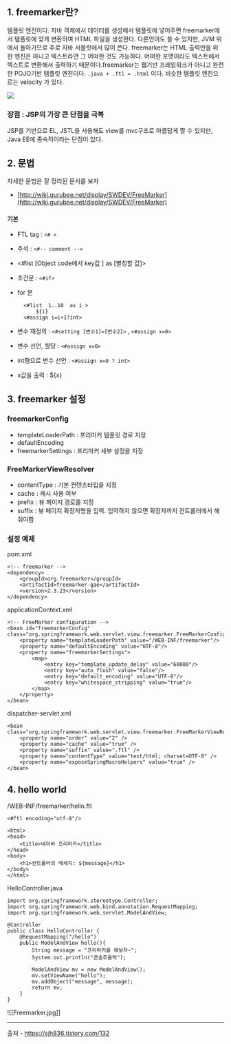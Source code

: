 ## 1. freemarker란?

템플릿 엔진이다. 자바 객체에서 데이터를 생성해서 템플릿에 넣어주면 freemarker에서 템플릿에 맞게 변환하여 HTML 파일을 생성한다. 다른언어도 쓸 수 있지만, JVM 위에서 돌아가므로 주로 자바 서블릿에서 많이 쓴다. freemarker는 HTML 출력만을 위한 엔진은 아니고 텍스트라면 그 어떠한 것도 가능하다. 어떠한 포맷이라도 텍스트에서 텍스트로 변환해서 출력하기 때문이다.freemarker는 웹기반 프레임워크가 아니고 완전한 POJO기반 템플릿 엔진이다. `.java + .ftl = .html` 이다. 비슷한 템플릿 엔진으로는 velocity 가 있다.

![](https://t1.daumcdn.net/cfile/tistory/994F7D465A54863C24)

### 장점 : JSP의 가장 큰 단점을 극복

JSP를 기반으로 EL, JSTL을 사용해도 view를 mvc구조로 아름답게 짤 수 있지만, Java EE에 종속적이라는 단점이 있다.

## 2. 문법

자세한 문법은 잘 정리된 문서를 보자

- [http://wiki.gurubee.net/display/SWDEV/FreeMarker](http://wiki.gurubee.net/display/SWDEV/FreeMarker)  
    

#### 기본

- FTL tag : `<# >`
    
- 주석 : `<#-- comment -->`
    
- <#list [Object code에서 key값 ] as [별칭할 값]>
    
- 조건문 : `<#if>`
    
- for 문
    
    ```
      <#list  1..10  as i > 
          ${i}
      <#assign i=i+1?int>
    ```
    
- 변수 재정의 : `<#setting [변수1]=[변수2]>` , `<#assign x=0>`
    
- 변수 선언, 할당 : `<#assign x=0>`
    
- int형으로 변수 선언 : `<#assign x=0 ? int>`
    
- x값을 출력 : ${x}
    

## 3. freemarker 설정

### freemarkerConfig

- templateLoaderPath : 프리마커 템플릿 경로 지정
- defaultEncoding
- freemarkerSettings : 프리마커 세부 설정을 지정

### FreeMarkerViewResolver

- contentType : 기본 컨텐츠타입을 지정
- cache : 캐시 사용 여부
- prefix : 뷰 페이지 경로를 지정
- suffix : 뷰 페이지 확장자명을 입력. 입력하지 않으면 확장자까지 컨트롤러에서 해줘야함

### 설정 예제

pom.xml

```
<!-- freemarker -->
<dependency>
    <groupId>org.freemarker</groupId>
    <artifactId>freemarker-gae</artifactId>
    <version>2.3.23</version>
</dependency>
```

applicationContext.xml

```
<!-- FreeMarker configuration -->
<bean id="freemarkerConfig" class="org.springframework.web.servlet.view.freemarker.FreeMarkerConfigurer">
    <property name="templateLoaderPath" value="/WEB-INF/freemarker"/>
    <property name="defaultEncoding" value="UTF-8"/>
    <property name="freemarkerSettings">
        <map>
            <entry key="template_update_delay" value="60000"/>
            <entry key="auto_flush" value="false"/>
            <entry key="default_encoding" value="UTF-8"/>
            <entry key="whitespace_stripping" value="true"/>
        </map>
    </property>
</bean>
```

dispatcher-servlet.xml

```
<bean class="org.springframework.web.servlet.view.freemarker.FreeMarkerViewResolver">
    <property name="order" value="2" />
    <property name="cache" value="true" />
    <property name="suffix" value=".ftl" />
    <property name="contentType" value="text/html; charset=UTF-8" />
    <property name="exposeSpringMacroHelpers" value="true" />
</bean>
```

## 4. hello world

/WEB-INF/freemarker/hello.ftl

```
<#ftl encoding="utf-8"/>

<html>
<head>
    <title>네이바 프리마카</title>
</head>
<body>
    <h1>컨트롤러의 메세지: ${message}</h1>
</body>
</html>
```

HelloController.java

```
import org.springframework.stereotype.Controller;
import org.springframework.web.bind.annotation.RequestMapping;
import org.springframework.web.servlet.ModelAndView;

@Controller
public class HelloController {
    @RequestMapping("/hello")
    public ModelAndView hello(){
        String message = "프리마커를 해보자~";
        System.out.println("콘솔추울력");

        ModelAndView mv = new ModelAndView();
        mv.setViewName("hello");
        mv.addObject("message", message);
        return mv;
    }
}
```

![[Freemarker.jpg]]

---
출처 - https://sjh836.tistory.com/132
